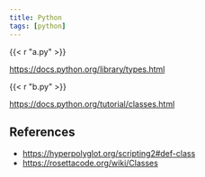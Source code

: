```yaml
---
title: Python
tags: [python]
---
```


{{< r "a.py" >}}

<https://docs.python.org/library/types.html>

{{< r "b.py" >}}

<https://docs.python.org/tutorial/classes.html>

## References

- <https://hyperpolyglot.org/scripting2#def-class>
- <https://rosettacode.org/wiki/Classes>
